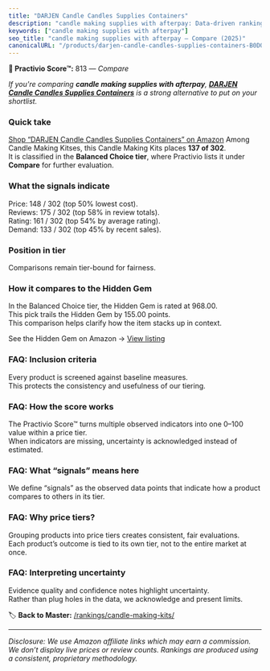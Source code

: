 ```yaml
---
title: "DARJEN Candle Candles Supplies Containers"
description: "candle making supplies with afterpay: Data-driven ranking using the Practivio Score™. Positioned by quality, value, demand, findability, momentum."
keywords: ["candle making supplies with afterpay"]
seo_title: "candle making supplies with afterpay — Compare (2025)"
canonicalURL: "/products/darjen-candle-candles-supplies-containers-B0DQLH4664/"
---
```


**🛒 Practivio Score™:** 813 — _Compare_


*If you're comparing **candle making supplies with afterpay**, **[DARJEN Candle Candles Supplies Containers](https://www.amazon.com/dp/B0DQLH4664?tag=practivio-20)** is a strong alternative to put on your shortlist.*
### Quick take
[Shop “DARJEN Candle Candles Supplies Containers” on Amazon](https://www.amazon.com/dp/B0DQLH4664?tag=practivio-20)
Among Candle Making Kitses, this Candle Making Kits places **137 of 302**.  
It is classified in the **Balanced Choice tier**, where Practivio lists it under **Compare** for further evaluation.

### What the signals indicate
Price: 148 / 302 (top 50% lowest cost).  
Reviews: 175 / 302 (top 58% in review totals).  
Rating: 161 / 302 (top 54% by average rating).  
Demand: 133 / 302 (top 45% by recent sales).

### Position in tier
Comparisons remain tier-bound for fairness.

### How it compares to the Hidden Gem
In the Balanced Choice tier, the Hidden Gem is rated at 968.00.  
This pick trails the Hidden Gem by 155.00 points.  
This comparison helps clarify how the item stacks up in context.  

See the Hidden Gem on Amazon → [View listing](https://www.amazon.com/dp/B09G74PT1J?tag=practivio-20)

### FAQ: Inclusion criteria
Every product is screened against baseline measures.  
This protects the consistency and usefulness of our tiering.

### FAQ: How the score works
The Practivio Score™ turns multiple observed indicators into one 0–100 value within a price tier.  
When indicators are missing, uncertainty is acknowledged instead of estimated.

### FAQ: What “signals” means here
We define “signals” as the observed data points that indicate how a product compares to others in its tier.

### FAQ: Why price tiers?
Grouping products into price tiers creates consistent, fair evaluations.  
Each product’s outcome is tied to its own tier, not to the entire market at once.

### FAQ: Interpreting uncertainty
Evidence quality and confidence notes highlight uncertainty.  
Rather than plug holes in the data, we acknowledge and present limits.

<!-- Missing template for Compare/CompareWithinPriceClass -->


🏷️ **Back to Master:** [/rankings/candle-making-kits/](/rankings/candle-making-kits/)

---
_Disclosure: We use Amazon affiliate links which may earn a commission. We don’t display live prices or review counts. Rankings are produced using a consistent, proprietary methodology._
